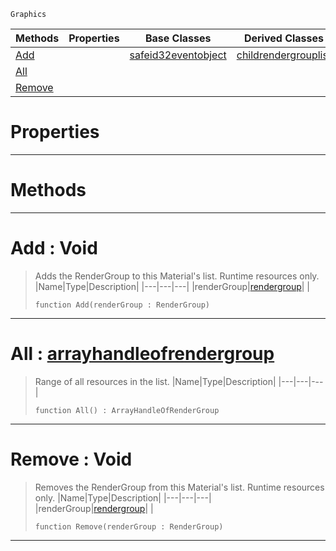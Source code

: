  `Graphics`

|Methods|Properties|Base Classes|Derived Classes|
|---|---|---|---|
|[ Add](https://github.com/ZilchEngine/ZilchDocs/blob/master/code_reference/class_reference/rendergrouplist.md#add-void)| |[safeid32eventobject](https://github.com/ZilchEngine/ZilchDocs/blob/master/code_reference/class_reference/safeid32eventobject.md)|[childrendergrouplist](https://github.com/ZilchEngine/ZilchDocs/blob/master/code_reference/class_reference/childrendergrouplist.md)|
|[ All](https://github.com/ZilchEngine/ZilchDocs/blob/master/code_reference/class_reference/rendergrouplist.md#all-zilch-engine-document)| | | |
|[ Remove](https://github.com/ZilchEngine/ZilchDocs/blob/master/code_reference/class_reference/rendergrouplist.md#remove-void)| | | |


 #  Properties


---  
 #  Methods


---  
 #  Add : Void

> Adds the RenderGroup to this Material's list. Runtime resources only.
> |Name|Type|Description|
> |---|---|---|
> |renderGroup|[rendergroup](https://github.com/ZilchEngine/ZilchDocs/blob/master/code_reference/class_reference/rendergroup.md)| |
> ``` lang=cpp, name=Nada
> function Add(renderGroup : RenderGroup)
> ``` 


---  
 #  All : [arrayhandleofrendergroup](https://github.com/ZilchEngine/ZilchDocs/blob/master/code_reference/class_reference/arrayhandleofrendergroup.md)

> Range of all resources in the list.
> |Name|Type|Description|
> |---|---|---|
> ``` lang=cpp, name=Nada
> function All() : ArrayHandleOfRenderGroup
> ``` 


---  
 #  Remove : Void

> Removes the RenderGroup from this Material's list. Runtime resources only.
> |Name|Type|Description|
> |---|---|---|
> |renderGroup|[rendergroup](https://github.com/ZilchEngine/ZilchDocs/blob/master/code_reference/class_reference/rendergroup.md)| |
> ``` lang=cpp, name=Nada
> function Remove(renderGroup : RenderGroup)
> ``` 


---  
 

 